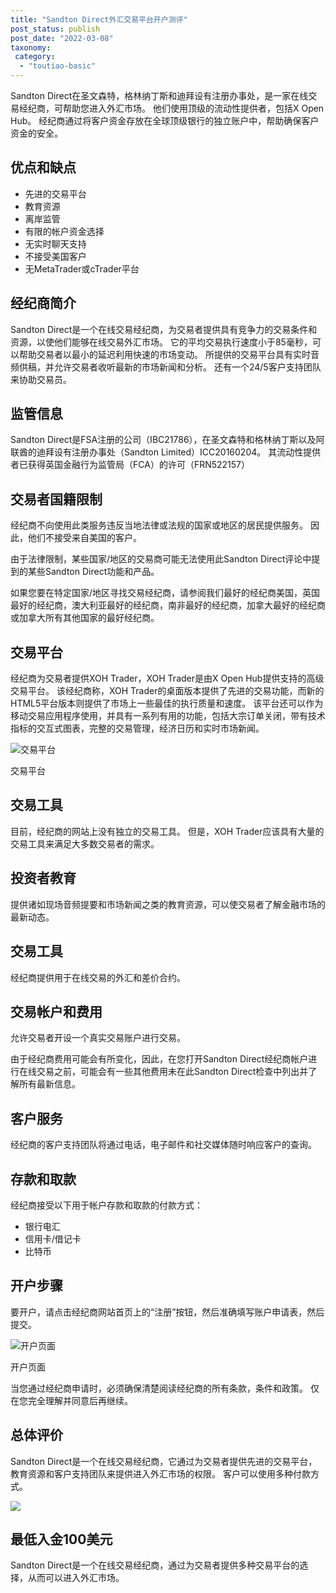 ```yaml
---
title: "Sandton Direct外汇交易平台开户测评"
post_status: publish
post_date: "2022-03-08"
taxonomy:
 category: 
  - "toutiao-basic"
---
```


Sandton Direct在圣文森特，格林纳丁斯和迪拜设有注册办事处，是一家在线交易经纪商，可帮助您进入外汇市场。 他们使用顶级的流动性提供者，包括X Open Hub。 经纪商通过将客户资金存放在全球顶级银行的独立账户中，帮助确保客户资金的安全。

## 优点和缺点
- 先进的交易平台
- 教育资源
- 离岸监管
- 有限的帐户资金选择
- 无实时聊天支持
- 不接受美国客户
- 无MetaTrader或cTrader平台


## 经纪商简介

Sandton Direct是一个在线交易经纪商，为交易者提供具有竞争力的交易条件和资源，以使他们能够在线交易外汇市场。 它的平均交易执行速度小于85毫秒，可以帮助交易者以最小的延迟利用快速的市场变动。 所提供的交易平台具有实时音频供稿，并允许交易者收听最新的市场新闻和分析。 还有一个24/5客户支持团队来协助交易员。

## 监管信息

Sandton Direct是FSA注册的公司（IBC21786），在圣文森特和格林纳丁斯以及阿联酋的迪拜设有注册办事处（Sandton Limited）ICC20160204。 其流动性提供者已获得英国金融行为监管局（FCA）的许可（FRN522157）

## 交易者国籍限制

经纪商不向使用此类服务​​违反当地法律或法规的国家或地区的居民提供服务。 因此，他们不接受来自美国的客户。

由于法律限制，某些国家/地区的交易商可能无法使用此Sandton Direct评论中提到的某些Sandton Direct功能和产品。

如果您要在特定国家/地区寻找交易经纪商，请参阅我们最好的经纪商美国，英国最好的经纪商，澳大利亚最好的经纪商，南非最好的经纪商，加拿大最好的经纪商或加拿大所有其他国家的最好经纪商。

## 交易平台

经纪商为交易者提供XOH Trader，XOH Trader是由X Open Hub提供支持的高级交易平台。 该经纪商称，XOH Trader的桌面版本提供了先进的交易功能，而新的HTML5平台版本则提供了市场上一些最佳的执行质量和速度。 该平台还可以作为移动交易应用程序使用，并具有一系列有用的功能，包括大宗订单关闭，带有技术指标的交互式图表，完整的交易管理，经济日历和实时市场新闻。

![交易平台](https://cdn.fendou.la/funstoutiao/2020/12/Sandton-Direct-Review-Trading-Platform.jpg "交易平台")

交易平台

## 交易工具

目前，经纪商的网站上没有独立的交易工具。 但是，XOH Trader应该具有大量的交易工具来满足大多数交易者的需求。

## 投资者教育

提供诸如现场音频提要和市场新闻之类的教育资源，可以使交易者了解金融市场的最新动态。

## 交易工具

经纪商提供用于在线交易的外汇和差价合约。

## 交易帐户和费用

允许交易者开设一个真实交易账户进行交易。

由于经纪商费用可能会有所变化，因此，在您打开Sandton Direct经纪商帐户进行在线交易之前，可能会有一些其他费用未在此Sandton Direct检查中列出并了解所有最新信息。

## 客户服务

经纪商的客户支持团队将通过电话，电子邮件和社交媒体随时响应客户的查询。

## 存款和取款

经纪商接受以下用于帐户存款和取款的付款方式：
- 银行电汇
- 信用卡/借记卡
- 比特币

## 开户步骤

要开户，请点击经纪商网站首页上的“注册”按钮，然后准确填写账户申请表，然后提交。

![开户页面](https://cdn.fendou.la/funstoutiao/2020/12/Sandton-Direct-Account-Opening-Page-379x1024.jpg "开户页面")

开户页面

当您通过经纪商申请时，必须确保清楚阅读经纪商的所有条款，条件和政策。 仅在您完全理解并同意后再继续。

## 总体评价

Sandton Direct是一个在线交易经纪商，它通过为交易者提供先进的交易平台，教育资源和客户支持团队来提供进入外汇市场的权限。 客户可以使用多种付款方式。

![](https://cdn.fendou.la/funstoutiao/2020/12/Sandton-Direct-Logo.png)

## 最低入金100美元

Sandton Direct是一个在线交易经纪商，通过为交易者提供多种交易平台的选择，从而可以进入外汇市场。
